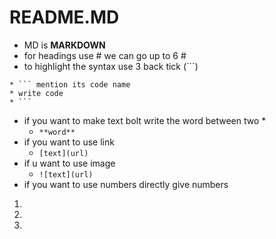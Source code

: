 # README.MD
* MD is **MARKDOWN**
* for headings use # we can go up to 6 #
* to highlight the syntax use 3 back tick (```)
```
* ``` mention its code name
* write code 
* ```
```
* if you want to make text bolt write the word between two *
   *  `` **word** ``
* if you want to use link 
   *  ``` [text](url) ```
* if u want to use image 
   *  ```![text](url) ```
* if you want to use numbers directly give numbers
1.
2.
3.
